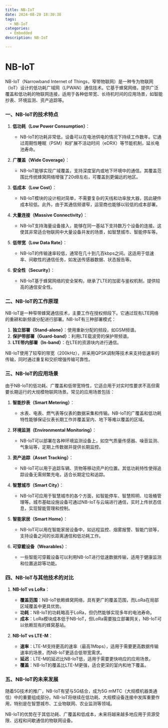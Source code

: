 ```yaml
---
title: NB-IoT
date: 2024-08-20 18:30:38
tags:
  - NB-IoT
categories:	
  - Embedded
description: NB-IoT

---
```


# NB-IoT

NB-IoT（Narrowband Internet of Things，窄带物联网）是一种专为物联网（IoT）设计的低功耗广域网（LPWAN）通信技术。它基于蜂窝网络，提供广泛覆盖和低功耗的物联网连接，适用于各种低带宽、长待机时间的应用场景，如智能抄表、环境监测、资产追踪等。

### 一、NB-IoT的技术特点

1. **低功耗（Low Power Consumption）**：
   - NB-IoT的功耗非常低，设备可以在电池供电的情况下持续工作数年。它通过周期性睡眠（PSM）和扩展不活动时间（eDRX）等节能机制，延长电池寿命。

2. **广覆盖（Wide Coverage）**：
   - NB-IoT能够实现广域覆盖，支持深度室内或地下环境中的通信。其覆盖范围比传统蜂窝网络增强了20dB左右，可覆盖到更偏远的地区。

3. **低成本（Low Cost）**：
   - NB-IoT模块的设计相对简单，不需要复杂的天线和功率放大器，因此硬件成本较低。此外，由于其通信频谱窄，运营商也能够以较低的成本部署。

4. **大量连接（Massive Connectivity）**：
   - NB-IoT支持海量设备接入，能够在同一基站下支持数万个设备的连接。这使其非常适合物联网中大量设备并发的场景，如智慧城市、智能停车等。

5. **低带宽（Low Data Rate）**：
   - NB-IoT的传输速率较低，通常在几十到几百kbps之间。这适用于低速率、间歇性的通信任务，如发送传感器数据、状态报告等。

6. **安全性（Security）**：
   - NB-IoT基于蜂窝网络的安全架构，继承了LTE的加密与鉴权机制，提供较高的通信安全性。

### 二、NB-IoT的工作原理

NB-IoT是一种窄带蜂窝通信技术，主要工作在授权频段下。它通过现有LTE网络的重耕和新频谱分配进行部署。NB-IoT有三种部署模式：
1. **独立部署（Stand-alone）**：使用重新分配的频段，如GSM频谱。
2. **保护带部署（Guard-band）**：利用LTE载波旁的保护带频谱。
3. **LTE带内部署（In-band）**：在LTE的资源块内进行通信。

NB-IoT使用了较窄的带宽（200kHz），并采用QPSK调制等技术来支持低速率的传输，同时通过重复和交织增强传输可靠性。

### 三、NB-IoT的应用场景

由于NB-IoT的低功耗、广覆盖和低带宽特性，它适合用于对实时性要求不高但需要长期运行的大规模物联网场景。常见的应用场景包括：

1. **智能抄表（Smart Metering）**：
   - 水表、电表、燃气表等仪表的数据采集和传输。NB-IoT的广覆盖和低功耗特性能够保证仪表长期工作并覆盖室内、地下等难以覆盖的区域。

2. **环境监测（Environmental Monitoring）**：
   - NB-IoT可以部署在各种环境监测设备上，如空气质量传感器、噪音监测、气象站等，定期上传数据并提供长期监控。

3. **资产追踪（Asset Tracking）**：
   - NB-IoT可以用于追踪车辆、货物等移动资产的位置。其低功耗特性使得追踪设备无需频繁充电，适合长期定位和追踪。

4. **智慧城市（Smart City）**：
   - NB-IoT可应用于智慧城市的各个方面，如智能停车、智慧照明、垃圾桶管理等。城市基础设施设备可通过NB-IoT与云端进行通信，实时上传状态信息，实现智能管理和控制。

5. **智能家居（Smart Home）**：
   - NB-IoT可以用在智能家居设备中，如远程监控、烟雾报警、智能门锁等，支持设备之间的长距离通信和低功耗工作。

6. **可穿戴设备（Wearables）**：
   - 一些智能可穿戴设备可以利用NB-IoT进行低速数据传输，适用于健康监测和位置追踪等功能。

### 四、NB-IoT与其他技术的对比

1. **NB-IoT vs LoRa**：
   - **覆盖范围**：NB-IoT依赖蜂窝网络，具有更广的覆盖范围，而LoRa在局部区域覆盖中更具优势。
   - **功耗**：NB-IoT的功耗略高于LoRa，但仍然能够实现多年的电池寿命。
   - **成本**：LoRa模块成本低于NB-IoT，但LoRa需要独立部署网关，NB-IoT可以依赖现有的蜂窝基站。

2. **NB-IoT vs LTE-M**：
   - **速率**：LTE-M支持更高的速率（最高1Mbps），适用于需要更高数据传输速率的场景，而NB-IoT更适合低带宽需求。
   - **延迟**：LTE-M的延迟比NB-IoT低，适用于需要更快响应的应用场景。
   - **覆盖**：NB-IoT的覆盖比LTE-M更强，适合更深的室内和地下覆盖。

### 五、NB-IoT的未来发展

随着5G技术的推广，NB-IoT有望与5G结合，成为5G mMTC（大规模机器类通信）中的重要组成部分。NB-IoT将继续在低功耗、大规模设备连接中发挥重要作用，特别是在智慧城市、工业物联网、农业监测等领域。

NB-IoT的优势在于其低功耗、广覆盖和低成本，未来将越来越多地应用于资源受限、远程和间歇通信的物联网设备。